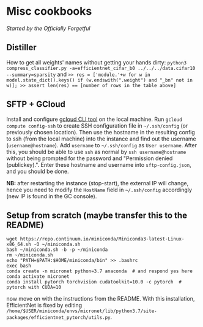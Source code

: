 # Misc cookbooks

*Started by the Officially Forgetful*

## Distiller

How to get all weights' names without getting your hands dirty:
`python3 compress_classifier.py -a=efficientnet_cifar_b0 ../../../data.cifar10 --summary=sparsity`
and `>> res = ['module.'+w for w in model.state_dict().keys() if (w.endswith(".weight") and "_bn" not in w)]; >> assert len(res) == [number of rows in the table above]`

## SFTP + GCloud

Install and configure [gcloud CLI tool](https://cloud.google.com/compute/docs/gcloud-compute/) on the local machine. Run `gcloud compute config-ssh` to create SSH configuration file in `~/.ssh/config` (or previously chosen location). Then use the hostname in the resulting config to ssh (from the local machine) into the instance and find out the username (`username@hostname`). Add `username` to `~/.ssh/config` as `User username`. After this, you should be able to use `ssh` as normal by `ssh username@hostname` without being prompted for the password and "Permission denied (publickey).". Enter these hostname and username into `sftp-config.json`, and you should be done.

**NB:** after restarting the instance (stop-start), the external IP will change, hence you need to modify the `HostName` field in `~/.ssh/config` accordingly (new IP is found in the GC console).

## Setup from scratch (maybe transfer this to the README)

```
wget https://repo.continuum.io/miniconda/Miniconda3-latest-Linux-x86_64.sh -O ~/miniconda.sh
bash ~/miniconda.sh -b -p ~/miniconda 
rm ~/miniconda.sh
echo "PATH=$PATH:$HOME/miniconda/bin" >> .bashrc
exec bash
conda create -n micronet python=3.7 anaconda  # and respond yes here
conda activate micronet
conda install pytorch torchvision cudatoolkit=10.0 -c pytorch  # pytorch with CUDA=10
```

now move on with the instructions from the README. With this installation, EfficientNet is fixed by editing `/home/$USER/miniconda/envs/micronet/lib/python3.7/site-packages/efficientnet_pytorch/utils.py`.
